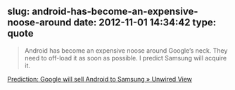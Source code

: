 slug: android-has-become-an-expensive-noose-around
date: 2012-11-01 14:34:42
type: quote
---

> Android has become an expensive noose around Google’s neck. They need to off-load it as soon as possible. I predict Samsung will acquire it.

[Prediction: Google will sell Android to Samsung » Unwired View](http://www.unwiredview.com/2012/10/29/prediction-google-will-sell-android-to-samsung/)

